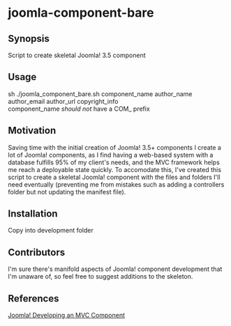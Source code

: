 # joomla-component-bare
## Synopsis
Script to create skeletal Joomla! 3.5 component
## Usage
sh ./joomla\_component\_bare.sh component\_name author\_name author\_email author\_url copyright\_info     
component\_name _should not_ have a COM\_ prefix 
## Motivation
Saving time with the initial creation of Joomla! 3.5+ components
I create a lot of Joomla! components, as I find having a web-based system with a database fulfills 95% of my client's needs, and the MVC framework helps me reach a deployable state quickly. To accomodate this, I've created this script to create a skeletal Joomla! component with the files and folders I'll need eventually (preventing me from mistakes such as adding a controllers folder but not updating the manifest file).
## Installation
Copy into development folder
## Contributors
I'm sure there's manifold aspects of Joomla! component development that I'm unaware of, so feel free to suggest additions to the skeleton.
## References
[Joomla! Developing an MVC Component](https://docs.joomla.org/J3.x:Developing_an_MVC_Component)

